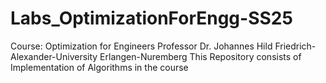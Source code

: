 # Labs_OptimizationForEngg-SS25
Course: Optimization for Engineers
Professor Dr. Johannes Hild
Friedrich-Alexander-University Erlangen-Nuremberg
This Repository consists of Implementation of Algorithms in the course
